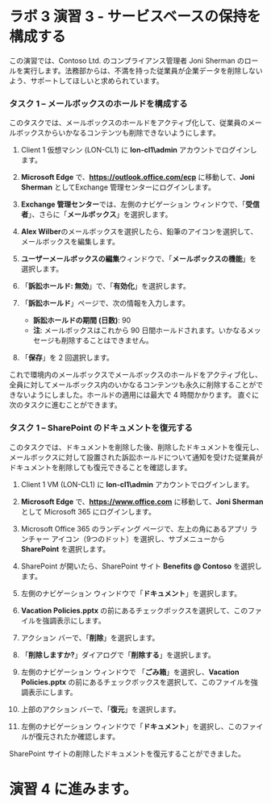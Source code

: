 ﻿# ラボ 3 演習 3 - サービスベースの保持を構成する

この演習では、Contoso Ltd. のコンプライアンス管理者 Joni Sherman のロールを実行します。法務部からは、不満を持った従業員が企業データを削除しないよう、サポートしてほしいと求められています。

### タスク 1 – メールボックスのホールドを構成する

このタスクでは、メールボックスのホールドをアクティブ化して、従業員のメールボックスからいかなるコンテンツも削除できないようにします。

1. Client 1 仮想マシン (LON-CL1) に **lon-cl1\admin** アカウントでログインします。

2. **Microsoft Edge** で、**https://outlook.office.com/ecp** に移動して、**Joni Sherman** としてExchange 管理センターにログインします。

3. **Exchange 管理センター**では、左側のナビゲーション ウィンドウで、「**受信者**」、さらに「**メールボックス**」を選択します。

4. **Alex Wilber**のメールボックスを選択したら、鉛筆のアイコンを選択して、メールボックスを編集します。

5. **ユーザーメールボックスの編集**ウィンドウで、「**メールボックスの機能**」を選択します。

6. 「**訴訟ホールド: 無効**」で、「**有効化**」を選択します。

7. 「**訴訟ホールド**」ページで、次の情報を入力します。

    - **訴訟ホールドの期間 (日数)**: 90
    - **注**: メールボックスはこれから 90 日間ホールドされます。いかなるメッセージも削除することはできません。

8. 「**保存**」を 2 回選択します。

これで環境内のメールボックスでメールボックスのホールドをアクティブ化し、全員に対してメールボックス内のいかなるコンテンツも永久に削除することができないようにしました。ホールドの適用には最大で 4 時間かかります。  直ぐに次のタスクに進むことができます。

### タスク 1 – SharePoint のドキュメントを復元する

このタスクでは、ドキュメントを削除した後、削除したドキュメントを復元し、メールボックスに対して設置された訴訟ホールドについて通知を受けた従業員がドキュメントを削除しても復元できることを確認します。

1. Client 1 VM (LON-CL1) に **lon-cl1\admin** アカウントでログインします。

2. **Microsoft Edge** で、**https://www.office.com** に移動して、**Joni Sherman** として Microsoft 365 にログインします。

3. Microsoft Office 365 のランディング ページで、左上の角にあるアプリ ランチャー アイコン（9つのドット）を選択し、サブメニューから **SharePoint** を選択します。

4. SharePoint が開いたら、SharePoint サイト **Benefits @ Contoso** を選択します。

5. 左側のナビゲーション ウィンドウで「**ドキュメント**」を選択します。

6. **Vacation Policies.pptx** の前にあるチェックボックスを選択して、このファイルを強調表示にします。

7. アクション バーで、「**削除**」を選択します。

8. 「**削除しますか?**」ダイアログで「**削除する**」を選択します。

9. 左側のナビゲーション ウィンドウで 「**ごみ箱**」を選択し、**Vacation Policies.pptx** の前にあるチェックボックスを選択して、このファイルを強調表示にします。

10. 上部のアクション バーで、「**復元**」を選択します。

11. 左側のナビゲーション ウィンドウで「**ドキュメント**」を選択し、このファイルが復元されたか確認します。

SharePoint サイトの削除したドキュメントを復元することができました。

# 演習 4 に進みます。